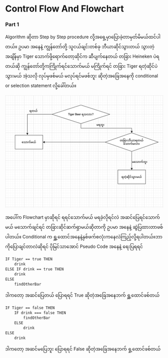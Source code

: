 # Control Flow And Flowchart 

### Part 1

Algorithm ဆိုတာ Step by Step procedure လို့အရှေ့မှာပြောခဲ့တာမှတ်မိမယ်ထင်ပါတယ်။ ဥပမာ အနေနဲ့ ကျွန်တော်တို့ သူငယ်ချင်းတစ်ခု ဘီယာဆိုင်သွားတယ် သွားတဲ့အချိန်မှာ Tiger သောက်ဖို့ရောက်တော့ဆိုင်က ဆီပျက်နေတယ် တခြား Heineken ပဲရတယ်ဆို ကျွန်တော်တို့ကကြိုက်ရင်သောက်မယ် မကြိုက်ရင် တခြား Tiger ရတဲ့ဆိုင်ပဲသွားမယ် အဲ့သလို လုပ်မှဖစ်မယ် မလုပ်ရင်မဖစ်ဘူး ဆိုတဲ့အခြေအနေကို conditional or selection statement လို့ခေါ်တယ်။

![Flowchart](https://github.com/aungsannphyo/Data-Structure-And-Algorithms/blob/main/image/flowchart1.png?raw=true)

အပေါ်က Flowchart မှာဆိုရင် ရရင်သောက်မယ် မရခဲ့လိုရင်လဲ အဆင်ပြေရင်သောက်မယ် မသောက်ချင်ရင် တခြားဆိုင်ဆက်ရှာမယ်ဆိုတာကို ဥပမာ အနေနဲ့ ဆွဲပြထားတာဖစ်ပါတယ်။ Conditional က ရှူ့ထောင်အနေနဲ့နှစ်ဖက်စလုံးကနေလဲကြည့်လို့ရပါတယ်။ဘာကိုပြောချင်တာလဲဆိုရင် ပိုမြင်သာအောင် Pseudo Code အနေနဲ့ ရေးပြရရင်

```
IF Tiger == true THEN
    drink
ELSE IF drink == true THEN
    drink
ELSE 
    findOtherBar
```
ဒါကတော့ အဆင်ပြေတယ် ပြောရရင် True ဆိုတဲ့အခြေအနေဘက် ရှူ့ထောင်ဖစ်တယ်


```
IF Tiger == false THEN 
    IF drink === false THEN
        findOtherBar
    ELSE
        drink
ELSE 
    drink
```
ဒါကတော့ အဆင်မပြေဘူး ပြောရရင် False ဆိုတဲ့အခြေအနေဘက် ရှု့ထောင်ဖစ်တယ်



